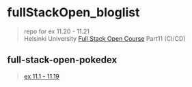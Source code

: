 # fullStackOpen_bloglist
> repo for ex 11.20 - 11.21 <br/>
> Helsinki University [Full Stack Open Course](https://fullstackopen.com/en/part11) Part11 (CI/CD) 

## full-stack-open-pokedex
> [ex 11.1 - 11.19](https://github.com/EGRrqq/full-stack-open-pokedex)
